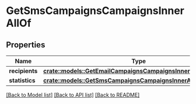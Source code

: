 # GetSmsCampaignsCampaignsInnerAllOf

## Properties

Name | Type | Description | Notes
------------ | ------------- | ------------- | -------------
**recipients** | [**crate::models::GetEmailCampaignsCampaignsInnerAllOfRecipients**](getEmailCampaigns_campaigns_inner_allOf_recipients.md) |  | 
**statistics** | [**crate::models::GetSmsCampaignsCampaignsInnerAllOfStatistics**](getSmsCampaigns_campaigns_inner_allOf_statistics.md) |  | 

[[Back to Model list]](../README.md#documentation-for-models) [[Back to API list]](../README.md#documentation-for-api-endpoints) [[Back to README]](../README.md)


